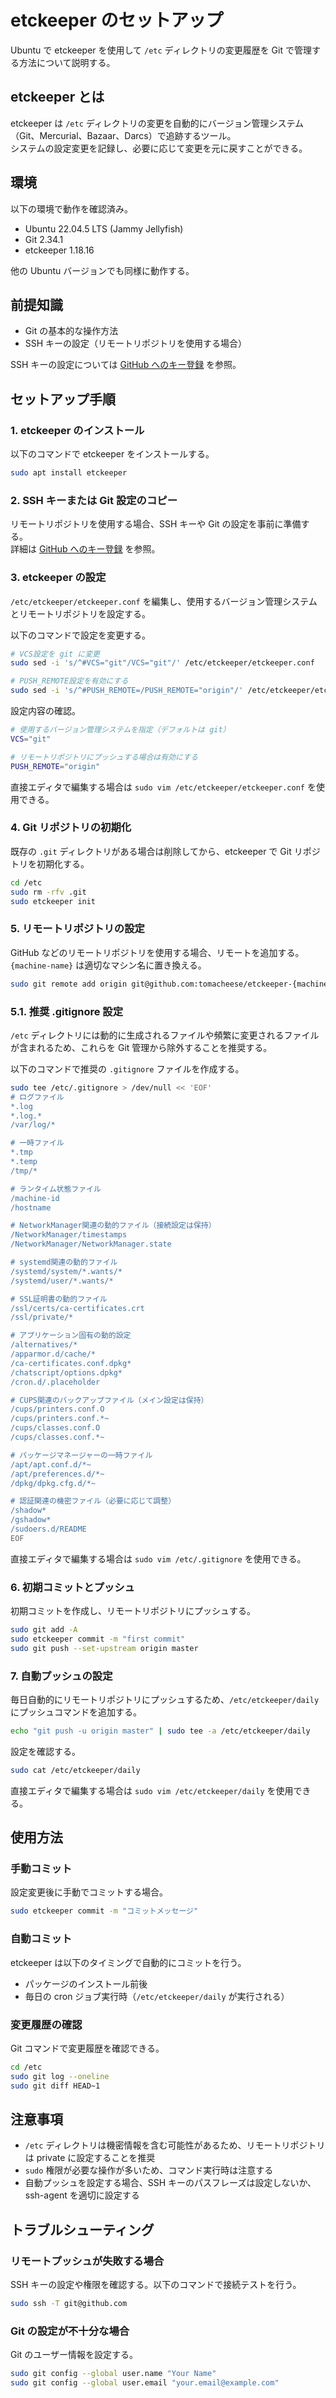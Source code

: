 # etckeeper のセットアップ

Ubuntu で etckeeper を使用して `/etc` ディレクトリの変更履歴を Git で管理する方法について説明する。

## etckeeper とは

etckeeper は `/etc` ディレクトリの変更を自動的にバージョン管理システム（Git、Mercurial、Bazaar、Darcs）で追跡するツール。  
システムの設定変更を記録し、必要に応じて変更を元に戻すことができる。

## 環境

以下の環境で動作を確認済み。

- Ubuntu 22.04.5 LTS (Jammy Jellyfish)
- Git 2.34.1
- etckeeper 1.18.16

他の Ubuntu バージョンでも同様に動作する。

## 前提知識

- Git の基本的な操作方法
- SSH キーの設定（リモートリポジトリを使用する場合）

SSH キーの設定については [GitHub へのキー登録](github-key.md) を参照。

## セットアップ手順

### 1. etckeeper のインストール

以下のコマンドで etckeeper をインストールする。

```bash
sudo apt install etckeeper
```

### 2. SSH キーまたは Git 設定のコピー

リモートリポジトリを使用する場合、SSH キーや Git の設定を事前に準備する。  
詳細は [GitHub へのキー登録](github-key.md) を参照。

### 3. etckeeper の設定

`/etc/etckeeper/etckeeper.conf` を編集し、使用するバージョン管理システムとリモートリポジトリを設定する。

以下のコマンドで設定を変更する。

```bash
# VCS設定を git に変更
sudo sed -i 's/^#VCS="git"/VCS="git"/' /etc/etckeeper/etckeeper.conf

# PUSH_REMOTE設定を有効にする
sudo sed -i 's/^#PUSH_REMOTE=/PUSH_REMOTE="origin"/' /etc/etckeeper/etckeeper.conf
```

設定内容の確認。

```bash
# 使用するバージョン管理システムを指定（デフォルトは git）
VCS="git"

# リモートリポジトリにプッシュする場合は有効にする
PUSH_REMOTE="origin"
```

直接エディタで編集する場合は `sudo vim /etc/etckeeper/etckeeper.conf` を使用できる。

### 4. Git リポジトリの初期化

既存の `.git` ディレクトリがある場合は削除してから、etckeeper で Git リポジトリを初期化する。

```bash
cd /etc
sudo rm -rfv .git
sudo etckeeper init
```

### 5. リモートリポジトリの設定

GitHub などのリモートリポジトリを使用する場合、リモートを追加する。  
`{machine-name}` は適切なマシン名に置き換える。

```bash
sudo git remote add origin git@github.com:tomacheese/etckeeper-{machine-name}.git
```

### 5.1. 推奨 .gitignore 設定

`/etc` ディレクトリには動的に生成されるファイルや頻繁に変更されるファイルが含まれるため、これらを Git 管理から除外することを推奨する。

以下のコマンドで推奨の `.gitignore` ファイルを作成する。

```bash
sudo tee /etc/.gitignore > /dev/null << 'EOF'
# ログファイル
*.log
*.log.*
/var/log/*

# 一時ファイル
*.tmp
*.temp
/tmp/*

# ランタイム状態ファイル
/machine-id
/hostname

# NetworkManager関連の動的ファイル（接続設定は保持）
/NetworkManager/timestamps
/NetworkManager/NetworkManager.state

# systemd関連の動的ファイル
/systemd/system/*.wants/*
/systemd/user/*.wants/*

# SSL証明書の動的ファイル
/ssl/certs/ca-certificates.crt
/ssl/private/*

# アプリケーション固有の動的設定
/alternatives/*
/apparmor.d/cache/*
/ca-certificates.conf.dpkg*
/chatscript/options.dpkg*
/cron.d/.placeholder

# CUPS関連のバックアップファイル（メイン設定は保持）
/cups/printers.conf.O
/cups/printers.conf.*~
/cups/classes.conf.O
/cups/classes.conf.*~

# パッケージマネージャーの一時ファイル
/apt/apt.conf.d/*~
/apt/preferences.d/*~
/dpkg/dpkg.cfg.d/*~

# 認証関連の機密ファイル（必要に応じて調整）
/shadow*
/gshadow*
/sudoers.d/README
EOF
```

直接エディタで編集する場合は `sudo vim /etc/.gitignore` を使用できる。

### 6. 初期コミットとプッシュ

初期コミットを作成し、リモートリポジトリにプッシュする。

```bash
sudo git add -A
sudo etckeeper commit -m "first commit"
sudo git push --set-upstream origin master
```

### 7. 自動プッシュの設定

毎日自動的にリモートリポジトリにプッシュするため、`/etc/etckeeper/daily` にプッシュコマンドを追加する。

```bash
echo "git push -u origin master" | sudo tee -a /etc/etckeeper/daily
```

設定を確認する。

```bash
sudo cat /etc/etckeeper/daily
```

直接エディタで編集する場合は `sudo vim /etc/etckeeper/daily` を使用できる。

## 使用方法

### 手動コミット

設定変更後に手動でコミットする場合。

```bash
sudo etckeeper commit -m "コミットメッセージ"
```

### 自動コミット

etckeeper は以下のタイミングで自動的にコミットを行う。

- パッケージのインストール前後
- 毎日の cron ジョブ実行時（`/etc/etckeeper/daily` が実行される）

### 変更履歴の確認

Git コマンドで変更履歴を確認できる。

```bash
cd /etc
sudo git log --oneline
sudo git diff HEAD~1
```

## 注意事項

- `/etc` ディレクトリは機密情報を含む可能性があるため、リモートリポジトリは private に設定することを推奨
- `sudo` 権限が必要な操作が多いため、コマンド実行時は注意する
- 自動プッシュを設定する場合、SSH キーのパスフレーズは設定しないか、ssh-agent を適切に設定する

## トラブルシューティング

### リモートプッシュが失敗する場合

SSH キーの設定や権限を確認する。以下のコマンドで接続テストを行う。

```bash
sudo ssh -T git@github.com
```

### Git の設定が不十分な場合

Git のユーザー情報を設定する。

```bash
sudo git config --global user.name "Your Name"
sudo git config --global user.email "your.email@example.com"
```